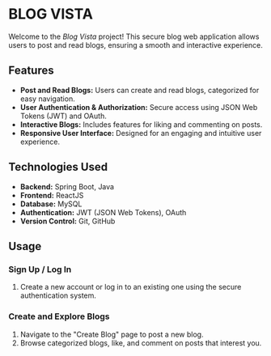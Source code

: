 # BLOG VISTA

Welcome to the *Blog Vista* project! This secure blog web application allows users to post and read blogs, ensuring a smooth and interactive experience.

## Features

- **Post and Read Blogs:** Users can create and read blogs, categorized for easy navigation.
- **User Authentication & Authorization:** Secure access using JSON Web Tokens (JWT) and OAuth.
- **Interactive Blogs:** Includes features for liking and commenting on posts.
- **Responsive User Interface:** Designed for an engaging and intuitive user experience.

## Technologies Used

- **Backend:** Spring Boot, Java
- **Frontend:** ReactJS
- **Database:** MySQL
- **Authentication:** JWT (JSON Web Tokens), OAuth
- **Version Control:** Git, GitHub

## Usage

### Sign Up / Log In

1. Create a new account or log in to an existing one using the secure authentication system.

### Create and Explore Blogs

1. Navigate to the "Create Blog" page to post a new blog.
2. Browse categorized blogs, like, and comment on posts that interest you.
